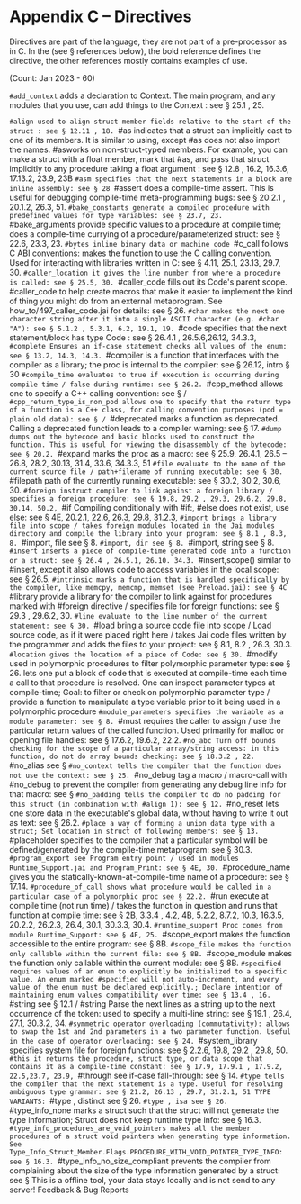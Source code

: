 # Appendix C – Directives

Directives are part of the language, they are not part of a pre-processor as in C.
In the (see § references below), the bold reference defines the directive, the other references mostly contains examples of use.

(Count: Jan 2023 - 60)

`#add_context` adds a declaration to Context. The main program, and any modules that you use, can add things to the Context : see § 25.1 , 25.

`#align used to align struct member fields relative to the start of the struct : see § 12.11 , 18.
`#as indicates that a struct can implicitly cast to one of its members. It is similar to using, except #as does
not also import the names. #asworks on non-struct-typed members. For example, you can make a
struct with a float member, mark that #as, and pass that struct implicitly to any procedure taking a
float argument : see § 12.8 , 16.2, 16.3.6, 17.13.2, 23.9, 23B
`#asm specifies that the next statements in a block are inline assembly: see § 28
`#assert does a compile-time assert. This is useful for debugging compile-time meta-programming bugs: see §
20.2.1 , 20.1.2, 26.3, 51.
`#bake_constants generate a compiled procedure with predefined values for type variables: see § 23.7, 23.
`#bake_arguments provide specific values to a procedure at compile time; does a compile-time currying of a
procedure/parameterized struct: see § 22.6, 23.3, 23.
`#bytes inline binary data or machine code
`#c_call follows C ABI conventions: makes the function to use the C calling convention. Used for interacting
with libraries written in C: see § 4.11, 25.1, 23.13, 29.7, 30.
`#caller_location it gives the line number from where a procedure is called: see § 25.5, 30.
`#caller_code fills out its Code's parent scope. #caller_code to help create macros that make it easier to implement
the kind of thing you might do from an external metaprogram. See how_to/497_caller_code.jai for
details: see § 26.
`#char makes the next one character string after it into a single ASCII character (e.g. #char "A"): see § 5.1.2 ,
5.3.1, 6.2, 19.1, 19.
`#code specifies that the next statement/block has type Code : see § 26.4.1 , 26.5.6,26.12, 34.3.3,
`#complete Ensures an if-case statement checks all values of the enum: see § 13.2, 14.3, 14.3.
`#compiler is a function that interfaces with the compiler as a library; the proc is internal to the compiler: see §
26.12, intro § 30
`#compile_time evaluates to true if execution is occurring during compile time / false during runtime: see § 26.2.
`#cpp_method allows one to specify a C++ calling convention: see § /
`#cpp_return_type_is_non_pod allows one to specify that the return type of a function is a C++ class, for calling
convention purposes (pod = plain old data): see § /
`#deprecated marks a function as deprecated. Calling a deprecated function leads to a compiler warning: see § 17.
`#dump dumps out the bytecode and basic blocks used to construct the function. This is useful for viewing the
disassembly of the bytecode: see § 20.2.
`#expand marks the proc as a macro: see § 25.9, 26.4.1, 26.5 – 26.8, 28.2, 30.13, 31.4, 33.6, 34.3.3, 51
`#file evaluate to the name of the current source file / path+filename of running executable: see § 30.
`#filepath path of the currently running executable: see § 30.2, 30.2, 30.6, 30.
`#foreign instruct compiler to link against a foreign library / specifies a foreign procedure: see § 19.8, 29.2 ,
29.3, 29.6.2, 29.8, 30.14, 50.2,
`#if Compiling conditionally with #if:, #else does not exist, use else: see § 4E, 20.2.1, 22.6, 26.3, 29.8, 31.2.3,
`#import brings a library file into scope / takes foreign modules located in the Jai modules directory and
compile the library into your program: see § 8.1 , 8.3, 8.
`#import, file see § 8.
`#import, dir see § 8.
`#import, string see § 8.
`#insert inserts a piece of compile-time generated code into a function or a struct: see § 26.4 , 26.5.1, 26.10.
34.3.
`#insert,scope() similar to #insert, except it also allows code to access variables in the local scope: see §
26.5.
`#intrinsic marks a function that is handled specifically by the compiler, like memcpy, memcmp, memset (see
Preload.jai): see § 4C
`#library provide a library for the compiler to link against for procedures marked with #foreign directive /
specifies file for foreign functions: see § 29.3 , 29.6.2, 30.
`#line evaluate to the line number of the current statement: see § 30.
`#load bring a source code file into scope / Load source code, as if it were placed right here / takes Jai code
files written by the programmer and adds the files to your project: see § 8.1, 8.2 , 26.3, 30.3.
`#location gives the location of a piece of Code: see § 30.
`#modify used in polymorphic procedures to filter polymorphic parameter type: see § 26.
lets one put a block of code that is executed at compile-time each time a call to that procedure is
resolved. One can inspect parameter types at compile-time; Goal: to filter or check on polymorphic
parameter type / provide a function to manipulate a type variable prior to it being used in a polymorphic
procedure
`#module_parameters specifies the variable as a module parameter: see § 8.
`#must requires the caller to assign / use the particular return values of the called function. Used primarily for
malloc or opening file handles: see § 17.6.2, 19.6.2, 22.2.
`#no_abc Turn off bounds checking for the scope of a particular array/string access: in this function, do not do
array bounds checking: see § 18.3.2 , 22.
`#no_alias see §
`#no_context tells the compiler that the function does not use the context: see § 25.
`#no_debug tag a macro / macro-call with #no_debug to prevent the compiler from generating any debug line info
for that macro: see §
`#no_padding tells the compiler to do no padding for this struct (in combination with #align 1): see § 12.
`#no_reset lets one store data in the executable's global data, without having to write it out as text: see § 26.2.
`#place a way of forming a union data type with a struct; Set location in struct of following members: see § 13.
`#placeholder specifies to the compiler that a particular symbol will be defined/generated by the compile-time
metaprogram: see § 30.3.
`#program_export see Program entry point / used in modules Runtime_Support.jai and Program_Print: see § 4E, 30.
`#procedure_name gives you the statically-known-at-compile-time name of a procedure: see § 17.14.
`#procedure_of_call shows what procedure would be called in a particular case of a polymorphic proc see § 22.2.
`#run execute at compile time (not run time) / takes the function in question and runs that
function at compile time: see § 2B, 3.3.4 , 4.2, 4B, 5.2.2, 8.7.2, 10.3, 16.3.5, 20.2.2, 26.2.3, 26.4, 30.1,
30.3.3, 30.4.
`#runtime_support Proc comes from module Runtime_Support: see § 4E, 25.
`#scope_export makes the function accessible to the entire program: see § 8B.
`#scope_file makes the function only callable within the current file: see § 8B.
`#scope_module makes the function only callable within the current module: see § 8B.
`#specified requires values of an enum to explicitly be initialized to a specific value. An enum marked #specified
will not auto-increment, and every value of the enum must be declared explicitly.; Declare intention of
maintaining enum values compatibility over time: see § 13.4 , 16.
`#string see § 12.1 / #string Parse the next lines as a string up to the next occurrence of the token:
used to specify a multi-line string: see § 19.1 , 26.4, 27.1, 30.3.2, 34.
`#symmetric operator overloading (commutativity): allows to swap the 1st and 2nd parameters in a two parameter
function. Useful in the case of operator overloading: see § 24.
`#system_library specifies system file for foreign functions: see § 2.2.6, 19.8, 29.2 , 29.8, 50.
`#this it returns the procedure, struct type, or data scope that contains it as a compile-time
constant: see § 17.9, 17.9.1 , 17.9.2, 22.5,23.7, 23.9,
`#through see if-case fall-through: see § 14.
`#type tells the compiler that the next statement is a type. Useful for resolving ambiguous type
grammar: see § 21.2, 26.13 , 29.7, 31.2.1, 51
TYPE VARIANTS:
`#type , distinct see § 26.
`#type , isa see § 26.
`#type_info_none marks a struct such that the struct will not generate the type information; Struct does not keep runtime
type info: see § 16.3.
`#type_info_procedures_are_void_pointers
makes all the member procedures of a struct void pointers when generating type information. See
Type_Info_Struct_Member.Flags.PROCEDURE_WITH_VOID_POINTER_TYPE_INFO: see § 16.3.
`#type_info_no_size_compliant prevents the compiler from complaining about the size of the type information
generated by a struct: see §
This is a offline tool, your data stays locally and is not send to any server!
Feedback & Bug Reports